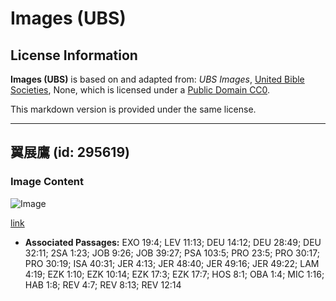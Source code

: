# Images (UBS)

## License Information

**Images (UBS)** is based on and adapted from: _UBS Images_, [United Bible Societies](https://unitedbiblesocieties.org/), None, which is licensed under a [Public Domain CC0](https://creativecommons.org/public-domain/cc0/).

This markdown version is provided under the same license.



--------------------------------

## 翼展鷹 (id: 295619)

### Image Content

![Image](https://cdn.aquifer.bible/aquifer-content/resources/Media/WEB-0192_wingspread_eagle.jpg)

[link](https://cdn.aquifer.bible/aquifer-content/resources/Media/WEB-0192_wingspread_eagle.jpg)

* **Associated Passages:** EXO 19:4; LEV 11:13; DEU 14:12; DEU 28:49; DEU 32:11; 2SA 1:23; JOB 9:26; JOB 39:27; PSA 103:5; PRO 23:5; PRO 30:17; PRO 30:19; ISA 40:31; JER 4:13; JER 48:40; JER 49:16; JER 49:22; LAM 4:19; EZK 1:10; EZK 10:14; EZK 17:3; EZK 17:7; HOS 8:1; OBA 1:4; MIC 1:16; HAB 1:8; REV 4:7; REV 8:13; REV 12:14

